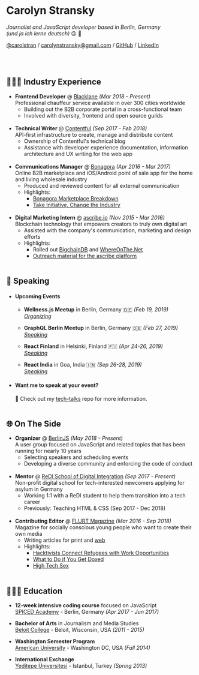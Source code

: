 # Carolyn Stransky

_Journalist and JavaScript developer based in Berlin, Germany_ <br>
_(und ja ich lerne deutsch)_ 😉 🥨

[@carolstran](https://twitter.com/carolstran) / [carolynstransky@gmail.com](mailto:carolynstransky@gmail.com) / [GitHub](https://www.github.com/carolstran/) / [LinkedIn](https://www.linkedin.com/in/carolstran/)

<!-- **You can find a [single-page PDF](https://github.com/carolstran/cv/blob/master/one-pager/StranskyCV.pdf) version of my CV within this repo.** <br> But if you want a more detailed overview, you're in the right place! -->
<br><br>

## 👩🏻‍💻 Industry Experience

- **Frontend Developer** @ [Blacklane](https://www.blacklane.com/en) _(Mar 2018 - Present)_ <br>
  Professional chauffeur service available in over 300 cities worldwide
  - Building out the B2B corporate portal in a cross-functional team
  - Involved with diversity, frontend and open source guilds
    <br><br>
- **Technical Writer** @ [Contentful](https://www.contentful.com/) _(Sep 2017 - Feb 2018)_ <br>
  API-first infrastructure to create, manage and distribute content
  - Ownership of Contentful's technical blog
  - Assistance with developer experience documentation, information architecture and UX writing for the web app
    <br><br>
- **Communications Manager** @ [Bonagora](https://medium.com/@bonagora/bonagora-is-closing-d31678e74b4e) _(Apr 2016 - Mar 2017)_ <br>
  Online B2B marketplace and iOS/Android point of sale app for the home and living wholesale industry
  - Produced and reviewed content for all external communication
  - Highlights:
    - [Bonagora Marketplace Breakdown](https://www.linkedin.com/in/carolstran/detail/treasury/position:802015431/)
    - [Take Initiative, Change the Industry](https://medium.com/@bonagora/take-initiative-change-the-industry-abccaf5f9a64)
      <br><br>
- **Digital Marketing Intern** @ [ascribe.io](https://www.ascribe.io/) _(Nov 2015 - Mar 2016)_ <br>
  Blockchain technology that empowers creators to truly own digital art
  - Assisted with the company's communication, marketing and design efforts
  - Highlights:
    - Rolled out [BigchainDB](https://www.bigchaindb.com/) and [WhereOnThe.Net](https://www.whereonthe.net/)
    - [Outreach material for the ascribe platform](https://www.linkedin.com/in/carolstran/detail/treasury/position:763046435/)
      <br><br>

<!-- ## 💻 Technologies I Work With

- **Frontend**<br>
  HTML5, CSS3, JavaScript ES5/6, Handlebars.js

- **Libraries and Frameworks**<br>
  React, jQuery, AngularJS

- **Backend and Databases**<br>
  Node.js, Express.js, PostgreSQL

- **Tools and IDEs**<br>
  Git, GitHub, Atom, Contentful, Adobe Creative Suite
  <br><br> -->

## 🎤 Speaking

- #### Upcoming Events

  - **Wellness.js Meetup** in Berlin, Germany 🇩🇪 _(Feb 19, 2019)_
    <br>[_Organizing_](https://www.meetup.com/ReactJS-Girls-Berlin/events/258491757/)

  - **GraphQL Berlin Meetup** in Berlin, Germany 🇩🇪 _(Feb 27, 2019)_
    <br>[_Speaking_](https://www.meetup.com/graphql-berlin/events/258589885)

  - **React Finland** in Helsinki, Finland 🇫🇮 _(Apr 24-26, 2019)_
    <br>[_Speaking_](https://react-finland.fi/#speakers)

  - **React India** in Goa, India 🇮🇳 _(Sep 26-28, 2019)_
    <br>[_Speaking_](https://www.reactindia.io/)

- #### Want me to speak at your event?
  💖 Check out my [tech-talks](https://github.com/carolstran/tech-talks) repo for more information.
  <br><br>

## 🌐 On The Side

- **Organizer** @ [BerlinJS](https://berlinjs.org/) _(May 2018 - Present)_<br>
  A user group focused on JavaScript and related topics that has been running for nearly 10 years
  - Selecting speakers and scheduling events
  - Developing a diverse community and enforcing the code of conduct
    <br><br>
- **Mentor** @ [ReDI School of Digital Integration](https://www.redi-school.org/) _(Sep 2017 - Present)_<br>
  Non-profit digital school for tech-interested newcomers applying for asylum in Germany
  - Working 1:1 with a ReDI student to help them transition into a tech career
  - Previously: Teaching HTML & CSS (Sep 2017 - Dec 2018)
    <br><br>
- **Contributing Editor** @ [FLURT Magazine](http://www.flurtmag.com/) _(Mar 2016 - Sep 2018)_ <br>
  Magazine for socially conscious young people who want to create their own media
  - Writing articles for print and [web](http://www.flurtmag.com/author/carolyn-stransky/)
  - Highlights:
    - [Hacktivists Connect Refugees with Work Opportunities](http://www.flurtmag.com/2018/02/hacktivists-connect-refugees-with-work-opportunities/)
    - [What to Do if You Get Doxed](http://www.flurtmag.com/2018/01/what-to-do-if-you-get-doxed/)
    - [High Tech Sex](https://medium.com/@carolstran/high-tech-sex-46b44c581129?lipi=urn%3Ali%3Apage%3Ad_flagship3_profile_view_base_treasury%3BSSv4DUfPTnSJsQJRoRhdjQ%3D%3D)
      <br><br>

## 👩🏻‍🎓 Education

- **12-week intensive coding course** focused on JavaScript<br>
  [SPICED Academy](https://www.spiced-academy.com/) - Berlin, Germany _(Apr 2017 - Jun 2017)_ <br>

- **Bachelor of Arts** in Journalism and Media Studies<br>
  [Beloit College](https://www.beloit.edu/search/?q=carolyn+stransky&x=0&y=0&as_sitesearch=https%3A%2F%2Fwww.beloit.edu%2F) - Beloit, Wisconsin, USA _(2011 - 2015)_

- **Washington Semester Program**<br>
  [American University](https://www.beloit.edu/campus/news/?story_id=427353) - Washington DC, USA _(Fall 2014)_

- **International Exchange**<br>
  [Yeditepe Üniversitesi](https://www.beloit.edu/campus/news/?story_id=381343) - Istanbul, Turkey _(Spring 2013)_
